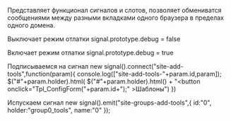 Представляет функционал сигналов и слотов, позволяет обмениватся сообщениями между разными вкладками одного браузера в пределах одного домена.


Выключает режим отлатки
 signal.prototype.debug = false
 
Включает режим отлатки
 signal.prototype.debug = true
 
 Подписываемся на сигнал
new signal().connect("site-add-tools",function(param){
    console.log(["site-add-tools-"+param.id,param]);
    $("#"+param.holder).html( $("#"+param.holder).html() + "<button onclick=\"Tpl_ConfigForm("+param.id+");\" >Шаблоны</button>")
})

Испускаем сигнал
new signal().emit("site-groups-add-tools",{
              id:"0",
              holder:"group0_tools",
              name:"0"
             });
